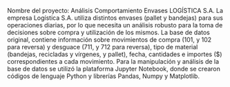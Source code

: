 Nombre del proyecto: Análisis Comportamiento Envases LOGÍSTICA S.A.
La empresa Logística S.A. utiliza distintos envases (pallet y bandejas) para sus operaciones diarias, por lo que necesita un análisis robusto para la toma de decisiones sobre compra y utilización de los mismos.
La base de datos original, contiene información sobre movimientos de compra (101, y 102 para reversa) y desguace (711, y 712 para reversa), tipo de material (bandejas, recicladas y vírgenes, y pallet), fecha, cantidades e importes ($) correspondientes a cada movimiento.
Para la manipulación y análisis de la base de datos se utilizó la plataforma Jupyter Notebook, donde se crearon códigos de lenguaje Python y librerías Pandas, Numpy y Matplotlib.
